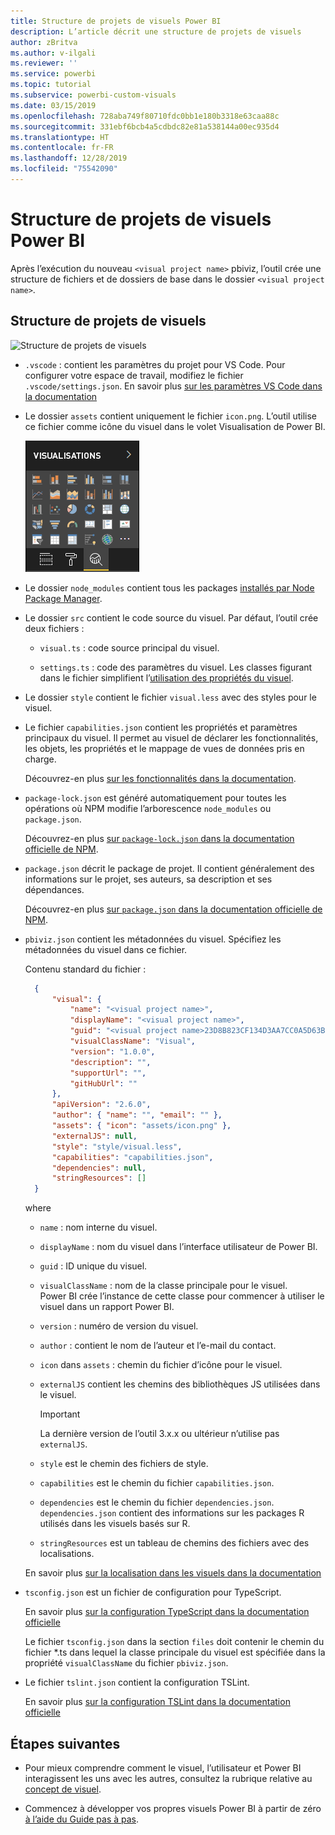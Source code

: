 ```yaml
---
title: Structure de projets de visuels Power BI
description: L’article décrit une structure de projets de visuels
author: zBritva
ms.author: v-ilgali
ms.reviewer: ''
ms.service: powerbi
ms.topic: tutorial
ms.subservice: powerbi-custom-visuals
ms.date: 03/15/2019
ms.openlocfilehash: 728aba749f80710fdc0bb1e180b3318e63caa88c
ms.sourcegitcommit: 331ebf6bcb4a5cdbdc82e81a538144a00ec935d4
ms.translationtype: HT
ms.contentlocale: fr-FR
ms.lasthandoff: 12/28/2019
ms.locfileid: "75542090"
---
```

# <a name="power-bi-visual-project-structure"></a>Structure de projets de visuels Power BI

Après l’exécution du nouveau `<visual project name>` pbiviz, l’outil crée une structure de fichiers et de dossiers de base dans le dossier `<visual project name>`.

## <a name="visual-project-structure"></a>Structure de projets de visuels

![Structure de projets de visuels](./media/visual-project-structure.png)

* `.vscode` : contient les paramètres du projet pour VS Code. Pour configurer votre espace de travail, modifiez le fichier `.vscode/settings.json`. En savoir plus [sur les paramètres VS Code dans la documentation](https://code.visualstudio.com/docs/getstarted/settings)

* Le dossier `assets` contient uniquement le fichier `icon.png`. L’outil utilise ce fichier comme icône du visuel dans le volet Visualisation de Power BI.

    ![Volet Visualisation](./media/visualization-pane-analytics-tab.png)

* Le dossier `node_modules` contient tous les packages [installés par Node Package Manager](https://docs.npmjs.com/files/folders.html).

* Le dossier `src` contient le code source du visuel. Par défaut, l’outil crée deux fichiers :

  * `visual.ts` : code source principal du visuel.

  * `settings.ts` : code des paramètres du visuel. Les classes figurant dans le fichier simplifient l’[utilisation des propriétés du visuel](./objects-properties.md#properties).

* Le dossier `style` contient le fichier `visual.less` avec des styles pour le visuel.

* Le fichier `capabilities.json` contient les propriétés et paramètres principaux du visuel. Il permet au visuel de déclarer les fonctionnalités, les objets, les propriétés et le mappage de vues de données pris en charge.

    Découvrez-en plus [sur les fonctionnalités dans la documentation](./capabilities.md).

* `package-lock.json` est généré automatiquement pour toutes les opérations où NPM modifie l’arborescence `node_modules` ou `package.json`.

    Découvrez-en plus [sur `package-lock.json` dans la documentation officielle de NPM](https://docs.npmjs.com/files/package-lock.json).

* `package.json` décrit le package de projet. Il contient généralement des informations sur le projet, ses auteurs, sa description et ses dépendances.

    Découvrez-en plus [sur `package.json` dans la documentation officielle de NPM](https://docs.npmjs.com/files/package.json.html).

* `pbiviz.json` contient les métadonnées du visuel. Spécifiez les métadonnées du visuel dans ce fichier.

    Contenu standard du fichier :

  ```json
    {
        "visual": {
            "name": "<visual project name>",
            "displayName": "<visual project name>",
            "guid": "<visual project name>23D8B823CF134D3AA7CC0A5D63B20B7F",
            "visualClassName": "Visual",
            "version": "1.0.0",
            "description": "",
            "supportUrl": "",
            "gitHubUrl": ""
        },
        "apiVersion": "2.6.0",
        "author": { "name": "", "email": "" },
        "assets": { "icon": "assets/icon.png" },
        "externalJS": null,
        "style": "style/visual.less",
        "capabilities": "capabilities.json",
        "dependencies": null,
        "stringResources": []
    }
  ```

    where

  * `name` : nom interne du visuel.

  * `displayName` : nom du visuel dans l’interface utilisateur de Power BI.

  * `guid` : ID unique du visuel.

  * `visualClassName` : nom de la classe principale pour le visuel. Power BI crée l’instance de cette classe pour commencer à utiliser le visuel dans un rapport Power BI.

  * `version` : numéro de version du visuel.

  * `author` : contient le nom de l’auteur et l’e-mail du contact.

  * `icon` dans `assets` : chemin du fichier d’icône pour le visuel.

  * `externalJS` contient les chemins des bibliothèques JS utilisées dans le visuel.

    > [!IMPORTANT]
    > La dernière version de l’outil 3.x.x ou ultérieur n’utilise pas `externalJS`.

  * `style` est le chemin des fichiers de style.

  * `capabilities` est le chemin du fichier `capabilities.json`.

  * `dependencies` est le chemin du fichier `dependencies.json`. `dependencies.json` contient des informations sur les packages R utilisés dans les visuels basés sur R.

  * `stringResources` est un tableau de chemins des fichiers avec des localisations.

  En savoir plus [sur la localisation dans les visuels dans la documentation](./localization.md)

* `tsconfig.json` est un fichier de configuration pour TypeScript.

    En savoir plus [sur la configuration TypeScript dans la documentation officielle](https://www.typescriptlang.org/docs/handbook/tsconfig-json.html)

    Le fichier `tsconfig.json` dans la section `files` doit contenir le chemin du fichier *.ts dans lequel la classe principale du visuel est spécifiée dans la propriété `visualClassName` du fichier `pbiviz.json`.

* Le fichier `tslint.json` contient la configuration TSLint.

    En savoir plus [sur la configuration TSLint dans la documentation officielle](https://palantir.github.io/tslint/usage/configuration/)

## <a name="next-steps"></a>Étapes suivantes

* Pour mieux comprendre comment le visuel, l’utilisateur et Power BI interagissent les uns avec les autres, consultez la rubrique relative au [concept de visuel](./power-bi-visuals-concept.md).

* Commencez à développer vos propres visuels Power BI à partir de zéro [à l’aide du Guide pas à pas](./custom-visual-develop-tutorial.md).
